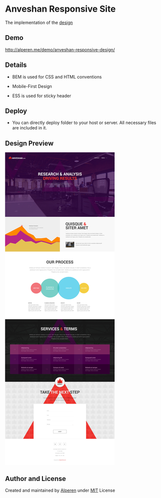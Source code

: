 # Anveshan Responsive Site

The implementation of the [design](design/Anveshan.psd)


## Demo

http://alperen.me/demo/anveshan-responsive-design/


## Details

- BEM is used for CSS and HTML conventions

- Mobile-First Design 

- ES5 is used for sticky header


## Deploy
- You can directly deploy folder to your host or server. All necessary files are included in it.


## Design Preview

![](https://github.com/iamalperen/anveshan-responsive-design/raw/master/design/Anveshan.jpg)


## Author and License
Created and maintained by [Alperen](https://github.com/iamalperen) under [MIT](LICENCE.md) License
